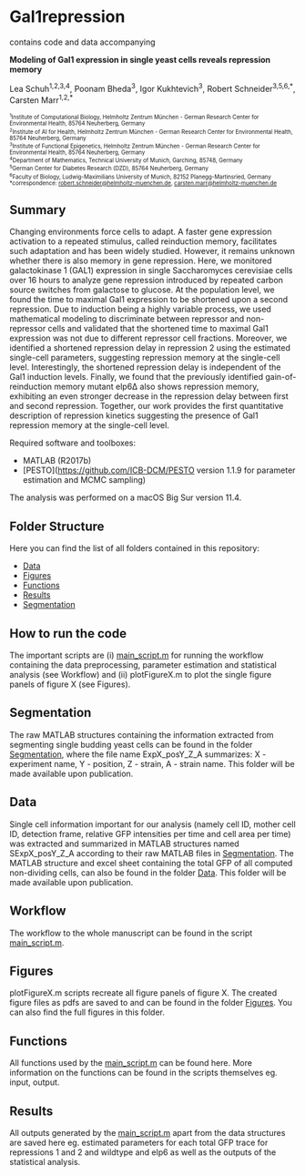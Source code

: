 # Gal1repression

contains code and data accompanying 

__Modeling of Gal1 expression in single yeast cells reveals repression memory__

Lea Schuh<sup>1,2,3,4</sup>, Poonam Bheda<sup>3</sup>, Igor Kukhtevich<sup>3</sup>, Robert Schneider<sup>3,5,6,\*</sup>, Carsten Marr<sup>1,2,\*</sup>

<sub><sup>
<sup>1</sup>Institute of Computational Biology, Helmholtz Zentrum München - German Research Center for Environmental Health, 85764 Neuherberg, Germany <br>
<sup>2</sup>Institute of AI for Health, Helmholtz Zentrum München - German Research Center for Environmental Health, 85764 Neuherberg, Germany <br>
<sup>3</sup>Institute of Functional Epigenetics, Helmholtz Zentrum München - German Research Center for Environmental Health, 85764 Neuherberg, Germany <br>
<sup>4</sup>Department of Mathematics, Technical University of Munich, Garching, 85748, Germany <br>
<sup>5</sup>German Center for Diabetes Research (DZD), 85764 Neuherberg, Germany <br>
<sup>6</sup>Faculty of Biology, Ludwig-Maximilians University of Munich, 82152 Planegg-Martinsried, Germany <br>
*correspondence: robert.schneider@helmholtz-muenchen.de, carsten.marr@helmholtz-muenchen.de <br>
</sup></sub>

## Summary

Changing environments force cells to adapt. A faster gene expression activation to a repeated stimulus, called reinduction memory, facilitates such adaptation and has been widely studied. However, it remains unknown whether there is also memory in gene repression. Here, we monitored galactokinase 1 (GAL1) expression in single Saccharomyces cerevisiae cells over 16 hours to analyze gene repression introduced by repeated carbon source switches from galactose to glucose. At the population level, we found the time to maximal Gal1 expression to be shortened upon a second repression. Due to induction being a highly variable process, we used mathematical modeling to discriminate between repressor and non-repressor cells and validated that the shortened time to maximal Gal1 expression was not due to different repressor cell fractions. Moreover, we identified a shortened repression delay in repression 2 using the estimated single-cell parameters, suggesting repression memory at the single-cell level. Interestingly, the shortened repression delay is independent of the Gal1 induction levels. Finally, we found that the previously identified gain-of-reinduction memory mutant elp6Δ also shows repression memory, exhibiting an even stronger decrease in the repression delay between first and second repression. Together, our work provides the first quantitative description of repression kinetics suggesting the presence of Gal1 repression memory at the single-cell level. <br>

Required software and toolboxes:

- MATLAB (R2017b)
- [PESTO](https://github.com/ICB-DCM/PESTO version 1.1.9 for parameter estimation and MCMC sampling)

The analysis was performed on a macOS Big Sur version 11.4. <br>

## Folder Structure

Here you can find the list of all folders contained in this repository:

- [Data](Data)
- [Figures](Figures)
- [Functions](Functions)
- [Results](Results)
- [Segmentation](Segmentation)

## How to run the code

The important scripts are (i) [main_script.m](main_script.m) for running the workflow containing the data preprocessing, parameter estimation and statistical analysis (see Workflow) and (ii) plotFigureX.m to plot the single figure panels of figure X (see Figures).

## Segmentation

The raw MATLAB structures containing the information extracted from segmenting single budding yeast cells can be found in the folder [Segmentation](Segmentation), where the file name ExpX_posY_Z_A summarizes: X - experiment name, Y - position, Z - strain, A - strain name. This folder will be made available upon publication.

## Data

Single cell information important for our analysis (namely cell ID, mother cell ID, detection frame, relative GFP intensities per time and cell area per time) was extracted and summarized in MATLAB structures named SExpX_posY_Z_A according to their raw MATLAB files in [Segmentation](Segmentation). The MATLAB structure and excel sheet containing the total GFP of all computed non-dividing cells, can also be found in the folder [Data](Data). This folder will be made available upon publication.

## Workflow

The workflow to the whole manuscript can be found in the script [main_script.m](main_script.m).

## Figures
plotFigureX.m scripts recreate all figure panels of figure X. The created figure files as pdfs are saved to and can be found in the folder [Figures](Figures). You can also find the full figures in this folder. 

## Functions
All functions used by the [main_script.m](main_script.m) can be found here. More information on the functions can be found in the scripts themselves eg. input, output. 

## Results 
All outputs generated by the [main_script.m](main_script.m) apart from the data structures are saved here eg. estimated parameters for each total GFP trace for repressions 1 and 2 and wildtype and elp6 as well as the outputs of the statistical analysis.



